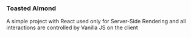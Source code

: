 ### Toasted Almond


A simple project with React used only for Server-Side Rendering and all interactions are controlled
by Vanilla JS on the client
